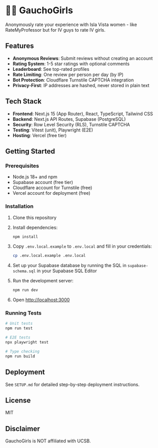 # 🦝🌴 GauchoGirls

Anonymously rate your experience with Isla Vista women - like RateMyProfessor but for IV guys to rate IV girls.

## Features

- **Anonymous Reviews**: Submit reviews without creating an account
- **Rating System**: 1-5 star ratings with optional comments
- **Leaderboard**: See top-rated profiles
- **Rate Limiting**: One review per person per day (by IP)
- **Bot Protection**: Cloudflare Turnstile CAPTCHA integration
- **Privacy-First**: IP addresses are hashed, never stored in plain text

## Tech Stack

- **Frontend**: Next.js 15 (App Router), React, TypeScript, Tailwind CSS
- **Backend**: Next.js API Routes, Supabase (PostgreSQL)
- **Security**: Row Level Security (RLS), Turnstile CAPTCHA
- **Testing**: Vitest (unit), Playwright (E2E)
- **Hosting**: Vercel (free tier)

## Getting Started

### Prerequisites

- Node.js 18+ and npm
- Supabase account (free tier)
- Cloudflare account for Turnstile (free)
- Vercel account for deployment (free)

### Installation

1. Clone this repository
2. Install dependencies:
   ```bash
   npm install
   ```

3. Copy `.env.local.example` to `.env.local` and fill in your credentials:
   ```bash
   cp .env.local.example .env.local
   ```

4. Set up your Supabase database by running the SQL in `supabase-schema.sql` in your Supabase SQL Editor

5. Run the development server:
   ```bash
   npm run dev
   ```

6. Open [http://localhost:3000](http://localhost:3000)

### Running Tests

```bash
# Unit tests
npm run test

# E2E tests
npx playwright test

# Type checking
npm run build
```

## Deployment

See `SETUP.md` for detailed step-by-step deployment instructions.

## License

MIT

## Disclaimer

GauchoGirls is NOT affiliated with UCSB.
